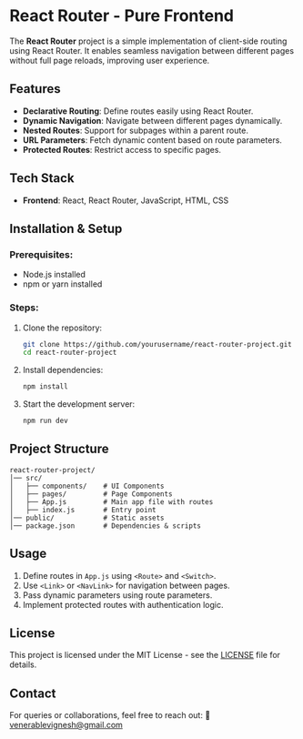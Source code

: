 # React Router - Pure Frontend

The **React Router** project is a simple implementation of client-side routing using React Router. It enables seamless navigation between different pages without full page reloads, improving user experience.

## Features
- **Declarative Routing**: Define routes easily using React Router.
- **Dynamic Navigation**: Navigate between different pages dynamically.
- **Nested Routes**: Support for subpages within a parent route.
- **URL Parameters**: Fetch dynamic content based on route parameters.
- **Protected Routes**: Restrict access to specific pages.

## Tech Stack
- **Frontend**: React, React Router, JavaScript, HTML, CSS

## Installation & Setup
### Prerequisites:
- Node.js installed
- npm or yarn installed

### Steps:
1. Clone the repository:
   ```sh
   git clone https://github.com/yourusername/react-router-project.git
   cd react-router-project
   ```
2. Install dependencies:
   ```sh
   npm install  
   ```
3. Start the development server:
   ```sh
   npm run dev  
   ```

## Project Structure
```
react-router-project/
│── src/
│   ├── components/    # UI Components
│   ├── pages/         # Page Components
│   ├── App.js         # Main app file with routes
│   ├── index.js       # Entry point
│── public/            # Static assets
│── package.json       # Dependencies & scripts
```

## Usage
1. Define routes in `App.js` using `<Route>` and `<Switch>`.
2. Use `<Link>` or `<NavLink>` for navigation between pages.
3. Pass dynamic parameters using route parameters.
4. Implement protected routes with authentication logic.

## License
This project is licensed under the MIT License - see the [LICENSE](LICENSE) file for details.

## Contact
For queries or collaborations, feel free to reach out:
📧 venerablevignesh@gmail.com

